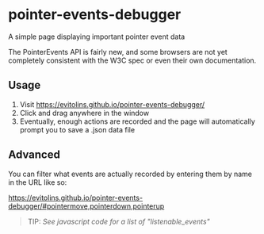 pointer-events-debugger
===============================================================================
A simple page displaying important pointer event data

The PointerEvents API is fairly new, and some browsers are not yet completely
consistent with the W3C spec or even their own documentation. 



Usage
---------------------------------------
1. Visit https://evitolins.github.io/pointer-events-debugger/
2. Click and drag anywhere in the window
3. Eventually, enough actions are recorded and the page will automatically
prompt you to save a .json data file



Advanced
---------------------------------------
You can filter what events are actually recorded by entering them by name in the URL like so:

https://evitolins.github.io/pointer-events-debugger/#pointermove,pointerdown,pointerup

> TIP: _See javascript code for a list of "listenable_events"_
